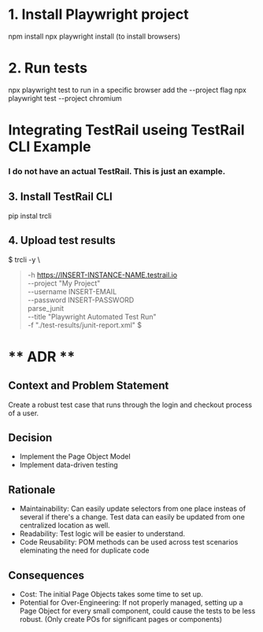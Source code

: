 # 1. Install Playwright project
npm install
npx playwright install (to install browsers)

# 2. Run tests
npx playwright test
to run in a specific browser add the --project flag
    npx playwright test --project chromium

# Integrating TestRail useing TestRail CLI Example
### I do not have an actual TestRail. This is just an example.

## 3. Install TestRail CLI
pip instal trcli

## 4. Upload test results
$ trcli -y \
>  -h https://INSERT-INSTANCE-NAME.testrail.io \
>  --project "My Project" \
>  --username INSERT-EMAIL \
>  --password INSERT-PASSWORD \
>  parse_junit \
>  --title "Playwright Automated Test Run" \
>  -f "./test-results/junit-report.xml"
$

# ** ADR **

## Context and Problem Statement
Create a robust test case that runs through the login and checkout process of a user.

## Decision
- Implement the Page Object Model
- Implement data-driven testing

## Rationale
- Maintainability: Can easily update selectors from one place insteas of several if there's a change. Test data can easily be updated from one centralized location as well. 
- Readability: Test logic will be easier to understand.
- Code Reusability: POM methods can be used across test scenarios eleminating the need for duplicate code

## Consequences
- Cost: The initial Page Objects takes some time to set up.
- Potential for Over-Engineering: If not properly managed, setting up a Page Object for every small component, could cause the tests to be less robust. (Only create POs for significant pages or components)
